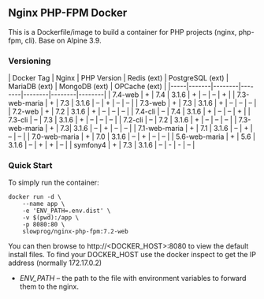 ## Nginx PHP-FPM Docker

This is a Dockerfile/image to build a container for PHP projects (nginx, php-fpm, cli). Base on Alpine 3.9.

### Versioning

| Docker Tag | Nginx | PHP Version | Redis (ext) | PostgreSQL (ext) | MariaDB (ext) | MongoDB (ext) | OPCache (ext) |
|-----|-------|--------|--------|--------|--------|--------|
| 7.4-web | + | 7.4 | 3.1.6 | + | – | – | + |
| 7.3-web-maria | + | 7.3 | 3.1.6 | – | + | – | – |
| 7.3-web | + | 7.3 | 3.1.6 | + | – | – | – |
| 7.2-web | + | 7.2 | 3.1.6 | + | – | – | – |
| 7.4-cli | – | 7.4 | 3.1.6 | + | – | – | + |
| 7.3-cli | – | 7.3 | 3.1.6 | + | – | – | – |
| 7.2-cli | – | 7.2 | 3.1.6 | + | – | – | – |
| 7.3-web-maria | + | 7.3| 3.1.6 | – | + | – | – |
| 7.1-web-maria | + | 7.1 | 3.1.6 | – | + | – | – |
| 7.0-web-maria | + | 7.0 | 3.1.6 | – | + | – | – |
| 5.6-web-maria | + | 5.6 | 3.1.6 | – | + | + | – |
| symfony4 | + | 7.3 | 3.1.6 | – | - | - | – |

### Quick Start

To simply run the container:

```
docker run -d \
    --name app \
    -e 'ENV_PATH=.env.dist' \
    -v $(pwd):/app \
    -p 8080:80 \
    slowprog/nginx-php-fpm:7.2-web
```

You can then browse to http://<DOCKER_HOST>:8080 to view the default install files. To find your DOCKER_HOST use the docker inspect to get the IP address (normally 172.17.0.2)

* *ENV_PATH* – the path to the file with environment variables to forward them to the nginx.
